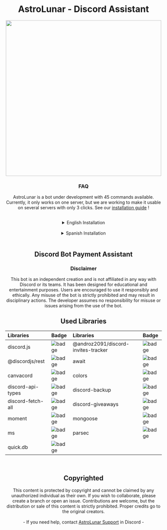 <div align="center">
    <h1 align="center"> AstroLunar - Discord Assistant </h1>
    <p align='center'><img src=".github\AstroLunarBanner.gif" width=500 /></p>
    <h3 align="center"><strong> FAQ </strong></h3>
    AstroLunar is a bot under development with 45 commands available. Currently, it only works on one server, but we are working to make it usable on several servers with only 3 clicks. See our  <a href="#install"> installation guide</a> !
</div>

<a id="install"></a> 

<br>

<details>
    <summary align="center">English Installation</summary>

## Characteristics
- **Ad System:** Send ads to users directly to their direct messages.
- **Moderation Commands:** Tools to moderate the server, such as banning, expelling and warning users.
- **Emoji/emote system:** Allows you to add up to 25 emojis in a single command or user message.
- **Custom Auto Responses:** Set up automatic responses for specific words or phrases.
- **Ban words:** Delete messages that contain banned words.
- **Personalized Welcome Messages:** Greet new members with personalized messages.
- **Logging System:** Records important server events for future reference.
- **Anti Links System:** Detects and prevents the publication of unwanted links.
- **Back Up System:** Makes automatic server backups.
- **Invite Count:** Tracks and displays the count of user invitations.
- **Sweepstakes System:** Organize and manage giveaways within the server.

## Setting

- **Installation prerequisites.** You will need these in order to run the Discord bot.
    - [Node.JS](https://nodejs.org/en) 
    
    ![node.js-badge](https://img.shields.io/badge/v16.9.1-green?style=for-the-badge&logo=Node.js&label=Node.JS)

    - [Git](https://git-scm.com/downloads)

    ![git-badge](https://img.shields.io/badge/v2.02.42.0-orange?style=for-the-badge&logo=Git&label=Git)

    - [VSCode](https://code.visualstudio.com/download)

    ![Static Badge](https://img.shields.io/badge/last%20version-blue?style=for-the-badge&logo=visualstudiocode&label=VSCode)
- **Clone the Repository and Install Dependencies**
     - `git clone xxs4suk3/AstroLunar.git`
     - `npm install`

- **Create a new Discord Bot**
     - Create an application in ***[Discord Portal Developer](https://discord.com/developers/applications)***
     - Go to the ***Bot*** section, save the token in a notepad or wherever suits you best.
     - Activate all ***Privileged Gateway Intents*** the three ***Intents*** that are not activated, specifically:
         - [x] Presence Intent
         - [x] Server Members Intent
         - [x] Message Content Intent
     - Customize your bot description in ***General Information***

- **Set up the Bot code**
     - Put the previously saved token in `config.json`, then create or log in to [MongoDB](https://account.mongodb.com/account/login).
         - Create a new project
         - Then select ***+ Create***
         - Select the free version. *"If you have the premium, much better"* Select which region your server will be in.
         - Copy the password that appears on the next screen, also save it in a safe place, slide the screen and press: ***Finish and Close***
         - Now go to the ***Database*** section and press ***Connect***, now press ***Drivers*** and copy what you put in section 3, remember to put it in a safe place, Now close it by pressing: ***Close***.
         - Now that you have the password and the link, you will only have to change the password in the link. Search for ***`<password>`*** and enter the password you saved previously.
     - Since now the *Database* functions are already configured, you can go to the `config.json` file and put in **mongourl** the link that you saved before.
     - Configure the prefix and let's go to the next configuration.
    
     - **Now let's configure the guildconfig.json**

         - Put the ID to all the vc of the voice channels that you are going to use on your server.
         - Where you put **`Guild ID`** put the ID of your server, then put the channel where the welcome message will be placed
         - Now we have to continue in the **`Log`** section, put the channels where the logs will be.
         - Set the roles so that they are not expelled and also the channels where it is allowed to send links.
         - In the next section put the role that will not be automatically expelled-
         - If you want to activate antilinks or autokicks, then put **true**, otherwise put **false**

- **Extra Configuration**
     - **Text color in the terminal**
         - If you want to change the color you will have to go to `.\utils\slashsync.js` and then for greater ease of searching you can press **ctrl + f** and right now you can search for words. Now put **`colors`** in the search.
         - The color after **`.`** is the one you have to change. You can see all the available colors in [npm js colors](https://www.npmjs.com/package/colors).

- **Start the bot**
     - Put the command `npm start` in the terminal and the **Discord Assistant Bot** will start

</details>

<br>

<details>
    <summary align="center">Spanish Installation</summary>

## Características
- **Sistema de Anuncios:** Envía anuncios a los usuarios directamente a sus mensajes directos.
- **Comandos de moderación:** Herramientas para moderar el servidor, como banear, expulsar y advertir usuarios.
- **Sistema de emojis/emotes:** Permite agregar hasta 25 emojis en un solo comando o mensaje de usuario.
- **Auto Respuestas personalizadas:** Configura respuestas automáticas para palabras o frases específicas.
- **Banear palabras:** Elimina mensajes que contienen palabras prohibidas.
- **Mensajes de bienvenida personalizados:** Saluda a los nuevos miembros con mensajes personalizados.
- **Sistema de logs:** Registra eventos importantes del servidor para referencia futura.
- **Sistema Anti Links:** Detecta y previene la publicación de enlaces no deseados.
- **Sistema de Back Ups:** Realiza copias de seguridad automáticas del servidor.
- **Conteo de invites:** Rastrea y muestra el recuento de invitaciones de usuarios.
- **Sistema de Sorteos:** Organiza y administra sorteos dentro del servidor.

## Configuración

- **Requisitos previos de instalación.** Los necesitará para poder ejecutar el bot de Discord.
    - [Node.JS](https://nodejs.org/en) 
    
    ![node.js-badge](https://img.shields.io/badge/v16.9.1-green?style=for-the-badge&logo=Node.js&label=Node.JS)

    - [Git](https://git-scm.com/downloads)

    ![git-badge](https://img.shields.io/badge/v%202.42.0-orange?style=for-the-badge&logo=Git&label=Git)

    - [VSCode](https://code.visualstudio.com/download)

    ![Static Badge](https://img.shields.io/badge/last%20version-blue?style=for-the-badge&logo=visualstudiocode&label=VSCode)
- **Clonar el Repositorio e Instalar Dependencias**
    - `git clone xxs4suk3/AstroLunar.git`
    - `npm install`

- **Crear un nuevo Bot de Discord**
    - Crear una aplicación en ***[Discord Portal Developer](https://discord.com/developers/applications)***
    - Vaya a la sección de ***Bot***, guarda el token en un bloc de notas o en donde te vaya mejor.
    - Activa todos ***Privileged Gateway Intents*** los tres ***Intents*** que no estan activados, especificamente:
        - [x] Presence Intent
        - [x] Server Members Intent
        - [x] Message Content Intent
    - Personaliza tu la descripción de tu bot en ***General Information***

- **Configura el código del Bot**
    - Ponga el token guardado anteriormente en `config.json`, después crea o inicia sesión en [MongoDB](https://account.mongodb.com/account/login).
        - Crea un nuevo proyecto
        - Después seleccione ***+ Create***
        - Seleccion la version gratuita. *"Si tiene la premium mucho mejor"* Seleccione en que región estara su servidor.
        - Copia la contraseña y que te aparece en la siguiente pantalla también guardalo en un sitio seguro, desliza la pantalla y pulse: ***Finish and Close***
        - Ahora ve a la sección de ***Database*** y pulse ***Connect***, ahora pulse ***Drivers*** y copie lo que ponga en la sección 3, recuerda ponerlo en un lugar seguro, ahora cierra pulsando: ***Close***.
        - Ahora ya que tienes la contraseña y el enlace, solo tendras que cambiar en el enlace la contraseña. Busca ***`<password>`*** y pon la contraseña que guardastes anteriormente.
    - Ya que ahora las funciones del *Database* ya esta configurado, puedes ir al arhivo `config.json` y ponga en **mongourl** el enlace que guardastes antes.
    - Configura el prefix y vamos a por la siguiente configuración.
    
    - **Ahora vamos a configurar el guildconfig.json**

        - Ponga el ID a todos los vc de los canales de voz que vayas a usar en tu servidor.
        - Donde ponga **`Guild ID`** ponga el ID de su servidor, luego ponga el canal donde se pondra el mensaje de bienvenida
        - Ahora tenemos que seguir en la sección de **`Log`** pon los canales que va a estar los registros.
        - Ponga los roles para que no se expulse y tambien los canales donde se permite enviar links.
        - En la siguiente sección ponga el rol que no se le expulsara automaticamente-
        - Si quieres activar los antilinks o los autokicks pues ponga **true** si es lo contrario ponga **false**

- **Configuración Extra**
    - **Color del texto en la terminal**
        - Si Quieres cambiar el color tendras que ir a `.\utils\slashsync.js` y luego para mayor facilidad de busqueda puede pulsar **ctrl + f** y ahora mismo podras buscar palabras. Ahora pon **`colors`** en la busqueda.
        - El color que haya después del **`.`** es el que tienes que cambiar. Puedes ver todos los colores disponibles en [npm js colors](https://www.npmjs.com/package/colors).

- **Iniciar el bot**
    - Ponga el comando `npm start` en la terminal y asi se iniciara el **Discord Assistant Bot**
</details>

<br>

<div align="center">
    <h2 align="center"><strong> Discord Bot Payment Assistant </strong></h3>

<h3 align="center"><strong> Disclaimer </strong></h3>
This bot is an independent creation and is not affiliated in any way with Discord or its teams. It has been designed for educational and entertainment purposes. Users are encouraged to use it responsibly and ethically. Any misuse of the bot is strictly prohibited and may result in disciplinary actions. The developer assumes no responsibility for misuse or issues arising from the use of the bot.

<br>

<h2 align="center"><strong> Used Libraries </strong></h2>

| Libraries | Badge | Libraries | Badge | 
| :-------- | :------- | :-------- | :------- | 
| discord.js | ![badge](https://img.shields.io/badge/v13.5.0-0D7FC0?label=npm) | @androz2091/discord-invites-tracker | ![badge](https://img.shields.io/badge/v1.1.1-0D7FC0?label=npm) | 
| @discordjs/rest | ![badge](https://img.shields.io/badge/v1.4.0-0D7FC0?label=npm) | await | ![badge](https://img.shields.io/badge/v0.2.6-0D7FC0?label=npm) |
| canvacord | ![badge](https://img.shields.io/badge/v5.4.8-0D7FC0?label=npm) | colors | ![badge](https://img.shields.io/badge/v1.4.0-0D7FC0?label=npm) |
 | discord-api-types | ![badge](https://img.shields.io/badge/v0.37.11-0D7FC0?label=npm) | discord-backup | ![badge](https://img.shields.io/badge/v3.3.2-0D7FC0?label=npm) |
| discord-fetch-all | ![badge](https://img.shields.io/badge/v3.0.2-0D7FC0?label=npm) | discord-giveaways | ![badge](https://img.shields.io/badge/v5.0.1-0D7FC0?label=npm) |
| moment | ![badge](https://img.shields.io/badge/v2.29.4-0D7FC0?label=npm) | mongoose | ![badge](https://img.shields.io/badge/v6.6.2-0D7FC0?label=npm) |
| ms | ![badge](https://img.shields.io/badge/v3.0.0-canary.1-0D7FC0?label=npm) | parsec | ![badge](https://img.shields.io/badge/v2.0.2-0D7FC0?label=npm) | 
| quick.db | ![badge](https://img.shields.io/badge/v7.1.1-0D7FC0?label=npm) |

<br>

<h2 align="center"><strong> Copyrighted </strong></h2>
This content is protected by copyright and cannot be claimed by any unauthorized individual as their own. If you wish to collaborate, please create a branch or open an issue. Contributions are welcome, but the distribution or sale of this content is strictly prohibited. Proper credits go to the original creators.
<br>
<br>
- If you need help, contact <a href="https://discord.gg/SCAseyr6Jf">AstroLunar Support</a> in Discord -
</div>
